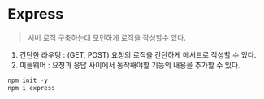 # Express
> 서버 로직 구축하는데 모던하게 로직을 작성할수 있다.

1. 간단한 라우팅 : (GET, POST) 요청의 로직을 간단하게 메서드로 작성할 수 있다.
2. 미들웨어 : 요청과 응답 사이에서 동작해야할 기능의 내용을 추가할 수 있다.

```js
npm init -y
npm i express
```